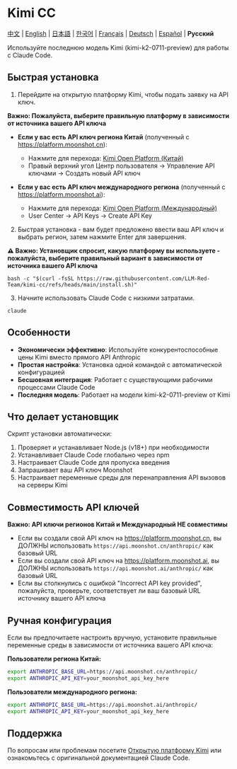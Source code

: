 # Kimi CC

[中文](README.md) | [English](README_EN.md) | [日本語](README_JA.md) | [한국어](README_KO.md) | [Français](README_FR.md) | [Deutsch](README_DE.md) | [Español](README_ES.md) | **Русский**

Используйте последнюю модель Kimi (kimi-k2-0711-preview) для работы с Claude Code.

## Быстрая установка

1. Перейдите на открытую платформу Kimi, чтобы подать заявку на API ключ.

**Важно: Пожалуйста, выберите правильную платформу в зависимости от источника вашего API ключа**

- **Если у вас есть API ключ региона Китай** (полученный с https://platform.moonshot.cn):
  - Нажмите для перехода: [Kimi Open Platform (Китай)](https://platform.moonshot.cn/)
  - Правый верхний угол Центр пользователя -> Управление API ключами -> Создать новый API ключ

- **Если у вас есть API ключ международного региона** (полученный с https://platform.moonshot.ai):
  - Нажмите для перехода: [Kimi Open Platform (Международный)](https://platform.moonshot.ai/)
  - User Center -> API Keys -> Create API Key

2. Быстрая установка - вам будет предложено ввести ваш API ключ и выбрать регион, затем нажмите Enter для завершения.

**⚠️ Важно: Установщик спросит, какую платформу вы используете - пожалуйста, выберите правильный вариант в зависимости от источника вашего API ключа**

```shell
bash -c "$(curl -fsSL https://raw.githubusercontent.com/LLM-Red-Team/kimi-cc/refs/heads/main/install.sh)"
```

3. Начните использовать Claude Code с низкими затратами.

```shell
claude
```

## Особенности

- **Экономически эффективно**: Используйте конкурентоспособные цены Kimi вместо прямого API Anthropic
- **Простая настройка**: Установка одной командой с автоматической конфигурацией
- **Бесшовная интеграция**: Работает с существующими рабочими процессами Claude Code
- **Последняя модель**: Работает на модели kimi-k2-0711-preview от Kimi

## Что делает установщик

Скрипт установки автоматически:
1. Проверяет и устанавливает Node.js (v18+) при необходимости
2. Устанавливает Claude Code глобально через npm
3. Настраивает Claude Code для пропуска введения
4. Запрашивает ваш API ключ Moonshot
5. Настраивает переменные среды для перенаправления API вызовов на серверы Kimi

## Совместимость API ключей

**Важно: API ключи регионов Китай и Международный НЕ совместимы**

- Если вы создали свой API ключ на https://platform.moonshot.cn, вы ДОЛЖНЫ использовать `https://api.moonshot.cn/anthropic/` как базовый URL
- Если вы создали свой API ключ на https://platform.moonshot.ai, вы ДОЛЖНЫ использовать `https://api.moonshot.ai/anthropic/` как базовый URL
- Если вы столкнулись с ошибкой "Incorrect API key provided", пожалуйста, проверьте, соответствует ли ваш базовый URL источнику вашего API ключа

## Ручная конфигурация

Если вы предпочитаете настроить вручную, установите правильные переменные среды в зависимости от источника вашего API ключа:

**Пользователи региона Китай:**
```bash
export ANTHROPIC_BASE_URL=https://api.moonshot.cn/anthropic/
export ANTHROPIC_API_KEY=your_moonshot_api_key_here
```

**Пользователи международного региона:**
```bash
export ANTHROPIC_BASE_URL=https://api.moonshot.ai/anthropic/
export ANTHROPIC_API_KEY=your_moonshot_api_key_here
```

## Поддержка

По вопросам или проблемам посетите [Открытую платформу Kimi](https://platform.moonshot.cn/) или ознакомьтесь с оригинальной документацией Claude Code. 
